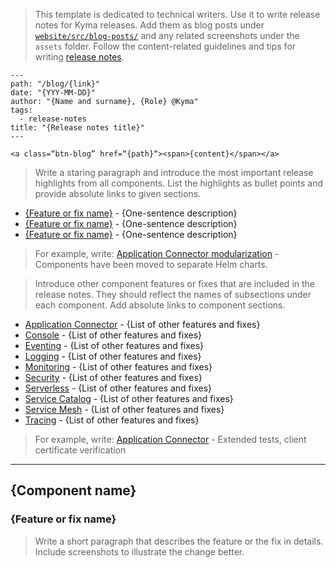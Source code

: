 > This template is dedicated to technical writers. Use it to write release notes for Kyma releases. Add them as blog posts under [`website/src/blog-posts/`](https://github.com/kyma-project/website/tree/master/src/blog-posts) and any related screenshots under the `assets` folder. Follow the content-related guidelines and tips for writing [release notes](../../release-notes.md).

<!-- Fill in the required metadata for the blog post to render properly on the "kyma-project.io" website. -->

```
---
path: "/blog/{link}"
date: "{YYY-MM-DD}"
author: "{Name and surname}, {Role} @Kyma"
tags:
  - release-notes
title: "{Release notes title}"
---
```

<!-- This line adds a button that allows you to download the latest release. Provide the path to the release on GitHub in place of the {path} placeholder and put "Download {version number}" in place of the {content} placeholder. -->

```
<a class=“btn-blog” href=“{path}“><span>{content}</span></a>
```

> Write a staring paragraph and introduce the most important release highlights from all components. List the highlights as bullet points and provide absolute links to given sections.

- [{Feature or fix name}](#section-link) - {One-sentence description}
- [{Feature or fix name}](#section-link) - {One-sentence description}
- [{Feature or fix name}](#section-link) - {One-sentence description}

> For example, write:
> [Application Connector modularization](#section-link) - Components have been moved to separate Helm charts.

> Introduce other component features or fixes that are included in the release notes. They should reflect the names of subsections under each component. Add absolute links to component sections.

- [Application Connector](#section-link) - {List of other features and fixes}
- [Console](#section-link) - {List of other features and fixes}
- [Eventing](#section-link) - {List of other features and fixes}
- [Logging](#section-link) - {List of other features and fixes}
- [Monitoring](#section-link) - {List of other features and fixes}
- [Security](#section-link) - {List of other features and fixes}
- [Serverless](#section-link) - {List of other features and fixes}
- [Service Catalog](#section-link) - {List of other features and fixes}
- [Service Mesh](#section-link) - {List of other features and fixes}
- [Tracing](#section-link) - {List of other features and fixes}

> For example, write:
> [Application Connector](https://kyma-project.io/blog/release-notes-05#application-connector) - Extended tests, client certificate verification

---

## {Component name}

### {Feature or fix name}

> Write a short paragraph that describes the feature or the fix in details. Include screenshots to illustrate the change better.
